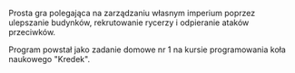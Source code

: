 Prosta gra polegająca na zarządzaniu własnym imperium poprzez ulepszanie budynków, rekrutowanie rycerzy i odpieranie ataków przeciwków.

Program powstał jako zadanie domowe nr 1 na kursie programowania koła naukowego "Kredek".
